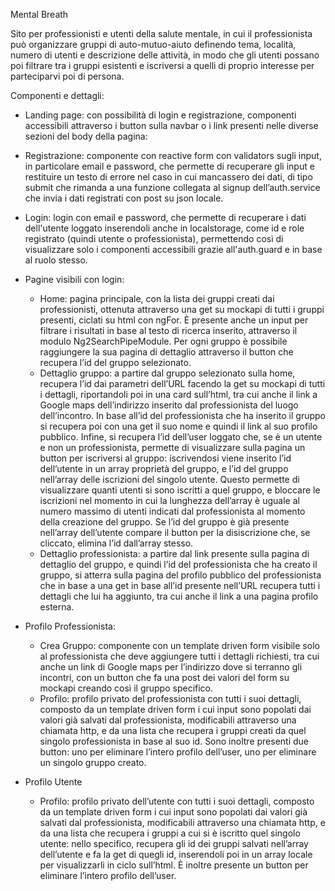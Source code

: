 Mental Breath

Sito per professionisti e utenti della salute mentale, in cui il professionista può organizzare gruppi di auto-mutuo-aiuto definendo tema, località, numero di utenti e descrizione delle attività, in modo che gli utenti possano poi filtrare tra i gruppi esistenti e iscriversi a quelli di proprio interesse per parteciparvi poi di persona.

Componenti e dettagli:

-	Landing page: con possibilità di login e registrazione, componenti accessibili attraverso i button sulla navbar o i link presenti nelle diverse sezioni del body della pagina:
  -	Registrazione: componente con reactive form con validators sugli input, in particolare email e password, che permette di recuperare gli input e restituire un testo di errore nel caso in cui mancassero dei dati, di tipo submit che rimanda a una funzione collegata al signup dell’auth.service che invia i dati registrati con post su json locale.
  -	Login: login con email e password, che permette di recuperare i dati dell'utente loggato inserendoli anche in localstorage, come id e role registrato (quindi utente o professionista), permettendo così di visualizzare solo i componenti accessibili grazie all'auth.guard e in base al ruolo stesso.

- Pagine visibili con login:
  -	Home: pagina principale, con la lista dei gruppi creati dai professionisti, ottenuta attraverso una get su mockapi di tutti i gruppi presenti, ciclati su html con ngFor. È presente anche un input per filtrare i risultati in base al testo di ricerca inserito, attraverso il modulo Ng2SearchPipeModule. Per ogni gruppo è possibile raggiungere la sua pagina di dettaglio attraverso il button che recupera l’id del gruppo selezionato.
  -	Dettaglio gruppo: a partire dal gruppo selezionato sulla home, recupera l’id dai parametri dell’URL facendo la get su mockapi di tutti i dettagli, riportandoli poi in una card sull’html, tra cui anche il link a Google maps dell’indirizzo inserito dal professionista del luogo dell’incontro. In base all’id del professionista che ha inserito il gruppo si recupera poi con una get il suo nome e quindi il link al suo profilo pubblico. Infine, si recupera l’id dell’user loggato che, se è un utente e non un professionista, permette di visualizzare sulla pagina un button per iscriversi al gruppo: iscrivendosi viene inserito l’id dell’utente in un array proprietà del gruppo, e l’id del gruppo nell’array delle iscrizioni del singolo utente. Questo permette di visualizzare quanti utenti si sono iscritti a quel gruppo, e bloccare le iscrizioni nel momento in cui la lunghezza dell’array è uguale al numero massimo di utenti indicati dal professionista al momento della creazione del gruppo. Se l’id del gruppo è già presente nell’array dell’utente compare il button per la disiscrizione che, se cliccato, elimina l’id dall’array stesso.
  -	Dettaglio professionista: a partire dal link presente sulla pagina di dettaglio del gruppo, e quindi l’id del professionista che ha creato il gruppo, si atterra sulla pagina del profilo pubblico del professionista che in base a una get in base all’id presente nell’URL recupera tutti i dettagli che lui ha aggiunto, tra cui anche il link a una pagina profilo esterna.

- Profilo Professionista:
  -	Crea Gruppo: componente con un template driven form visibile solo al professionista che deve aggiungere tutti i dettagli richiesti, tra cui anche un link di Google maps per l’indirizzo dove si terranno gli incontri, con un button che fa una post dei valori del form su mockapi creando così il gruppo specifico.
  -	Profilo: profilo privato del professionista con tutti i suoi dettagli, composto da un template driven form i cui input sono popolati dai valori già salvati dal professionista, modificabili attraverso una chiamata http, e da una lista che recupera i gruppi creati da quel singolo professionista in base al suo id. Sono inoltre presenti due button: uno per eliminare l’intero profilo dell’user, uno per eliminare un singolo gruppo creato.

- Profilo Utente
  -	Profilo: profilo privato dell’utente con tutti i suoi dettagli, composto da un template driven form i cui input sono popolati dai valori già salvati dal professionista, modificabili attraverso una chiamata http, e da una lista che recupera i gruppi a cui si è iscritto quel singolo utente: nello specifico, recupera gli id dei gruppi salvati nell’array dell’utente e fa la get di quegli id, inserendoli poi in un array locale per visualizzarli in ciclo sull’html. È inoltre presente un button per eliminare l’intero profilo dell’user.


